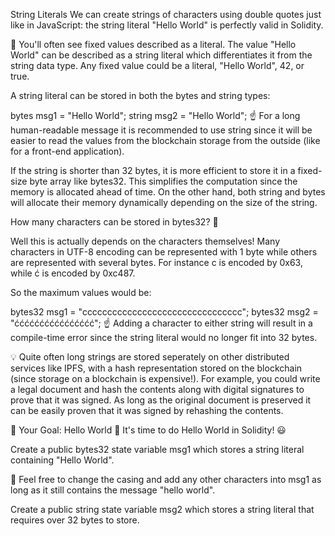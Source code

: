 String Literals
We can create strings of characters using double quotes just like in JavaScript: the string literal "Hello World" is perfectly valid in Solidity.

📖 You'll often see fixed values described as a literal. The value "Hello World" can be described as a string literal which differentiates it from the string data type. Any fixed value could be a literal, "Hello World", 42, or true.

A string literal can be stored in both the bytes and string types:

bytes msg1 = "Hello World";
string msg2 = "Hello World";
☝️ For a long human-readable message it is recommended to use string since it will be easier to read the values from the blockchain storage from the outside (like for a front-end application).

If the string is shorter than 32 bytes, it is more efficient to store it in a fixed-size byte array like bytes32. This simplifies the computation since the memory is allocated ahead of time. On the other hand, both string and bytes will allocate their memory dynamically depending on the size of the string.

How many characters can be stored in bytes32? 🤔

Well this is actually depends on the characters themselves! Many characters in UTF-8 encoding can be represented with 1 byte while others are represented with several bytes. For instance c is encoded by 0x63, while ć is encoded by 0xc487.

So the maximum values would be:

bytes32 msg1 = "cccccccccccccccccccccccccccccccc";
bytes32 msg2 = "ćććććććććććććććć";
☝️ Adding a character to either string will result in a compile-time error since the string literal would no longer fit into 32 bytes.

💡 Quite often long strings are stored seperately on other distributed services like IPFS, with a hash representation stored on the blockchain (since storage on a blockchain is expensive!). For example, you could write a legal document and hash the contents along with digital signatures to prove that it was signed. As long as the original document is preserved it can be easily proven that it was signed by rehashing the contents.

🏁 Your Goal: Hello World 👋
It's time to do Hello World in Solidity! 😃

Create a public bytes32 state variable msg1 which stores a string literal containing "Hello World".

🎨 Feel free to change the casing and add any other characters into msg1 as long as it still contains the message "hello world".

Create a public string state variable msg2 which stores a string literal that requires over 32 bytes to store.
